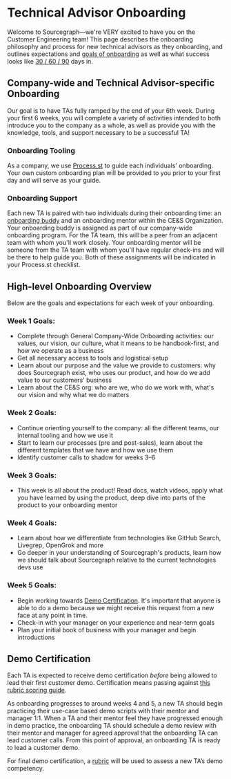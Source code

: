 # Technical Advisor Onboarding

Welcome to Sourcegraph—we're VERY excited to have you on the Customer Engineering team! This page describes the onboarding philosophy and process for new technical advisors as they onboarding, and outlines expectations and [goals of onboarding](#high-level-onboarding-overview) as well as what success looks like [30 / 60 / 90](#30-60-90-day-plan) days in.

## Company-wide and Technical Advisor-specific Onboarding

Our goal is to have TAs fully ramped by the end of your 6th week. During your first 6 weeks, you will complete a variety of activities intended to both introduce you to the company as a whole, as well as provide you with the knowledge, tools, and support necessary to be a successful TA!

### Onboarding Tooling

As a company, we use [Process.st](https://app.process.st/reports/) to guide each individuals' onboarding. Your own custom onboarding plan will be provided to you prior to your first day and will serve as your guide.

### Onboarding Support

Each new TA is paired with two individuals during their onboarding time: an [onboarding buddy](../../../../company-info-and-process/onboarding/buddy-program.md) and an onboarding mentor within the CE&S Organization.  Your onboarding buddy is assigned as part of our company-wide onboarding program. For the TA team, this will be a peer from an adjacent team with whom you'll work closely. Your onboarding mentor will be someone from the TA team with whom you'll have regular check-ins and will be there to help guide you. Both of these assignments will be indicated in your Process.st checklist.


## High-level Onboarding Overview

Below are the goals and expectations for each week of your onboarding.

### Week 1 Goals:

- Complete through General Company-Wide Onboarding activities: our values, our vision, our culture, what it means to be handbook-first, and how we operate as a business
- Get all necessary access to tools and logistical setup
- Learn about our purpose and the value we provide to customers: why does Sourcegraph exist, who uses our product, and how do we add value to our customers' business
- Learn about the CE&S org: who are we, who do we work with, what's our vision and why what we do matters

### Week 2 Goals:

- Continue orienting yourself to the company: all the different teams, our internal tooling and how we use it
- Start to learn our processes (pre and post-sales), learn about the different templates that we have and how we use them
- Identify customer calls to shadow for weeks 3–6

### Week 3 Goals:

- This week is all about the product! Read docs, watch videos, apply what you have learned by using the product, deep dive into parts of the product to your onboarding mentor

### Week 4 Goals:

- Learn about how we differentiate from technologies like GitHub Search, Livegrep, OpenGrok and more
- Go deeper in your understanding of Sourcegraph's products, learn how we should talk about Sourcegraph relative to the current technologies devs use

### Week 5 Goals:

- Begin working towards [Demo Certification](#ce-demo-certification). It's important that anyone is able to do a demo because we might receive this request from a new face at any point in time.
- Check-in with your manager on your experience and near-term goals
- Plan your initial book of business with your manager and begin introductions

## Demo Certification

Each TA is expected to receive demo certification _before_ being allowed to lead their first customer demo. Certification means passing against [this rubric scoring guide](https://docs.google.com/document/d/1qZ4ctMFcjzDN8fdfKXO3_LcLjRb6UHG6WOWGEbrMmLE/edit).

As onboarding progresses to around weeks 4 and 5, a new TA should begin practicing their use-case based demo scripts with their mentor and manager 1:1. When a TA and their mentor feel they have progressed enough in demo practice, the onboarding TA should schedule a demo review with their mentor and manager for agreed approval that the onboarding TA can lead customer calls. From this point of approval, an onboarding TA is ready to lead a customer demo.

For final demo certification, a [rubric](https://docs.google.com/spreadsheets/d/1sS9asPWG0Dm-mNKtoum1TRTyiPLsb98i-_g4ZNDbGHg/edit#gid=0) will be used to assess a new TA’s demo competency.
